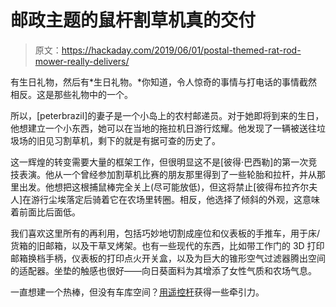 # 邮政主题的鼠杆割草机真的交付

> 原文：<https://hackaday.com/2019/06/01/postal-themed-rat-rod-mower-really-delivers/>

有生日礼物，然后有*生日礼物。*你知道，令人惊奇的事情与打电话的事情截然相反。这是那些礼物中的一个。

所以，[peterbrazil]的妻子是一个小岛上的农村邮递员。对于她即将到来的生日，他想建立一个小东西，她可以在当地的拖拉机日游行炫耀。他发现了一辆被送往垃圾场的旧见习割草机，剩下的就是有据可查的历史了。

这一辉煌的转变需要大量的框架工作，但很明显这不是[彼得·巴西勒]的第一次竞技表演。他从一个曾经参加割草机比赛的朋友那里得到了一些轮胎和拉杆，并从那里出发。他想把这根捕鼠棒完全关上(尽可能放低)，但这将禁止[彼得布拉齐尔夫人]在游行尘埃落定后骑着它在农场里转圈。相反，他选择了倾斜的外观，这意味着前面比后面低。

我们喜欢这里所有的再利用，包括巧妙地切割成座位和仪表板的手推车，用于床/货箱的旧邮箱，以及干草叉烤架。也有一些现代的东西，比如带工作门的 3D 打印邮箱换档手柄，仪表板的打印点火开关盒，以及为巨大的锥形空气过滤器腾出空间的适配器。坐垫的触感也很好——向日葵面料为其增添了女性气质和农场气息。

一直想建一个热棒，但没有车库空间？[用遥控杆](https://hackaday.com/2016/07/04/rc-hot-rod-built-completely-from-scratch/)获得一些牵引力。